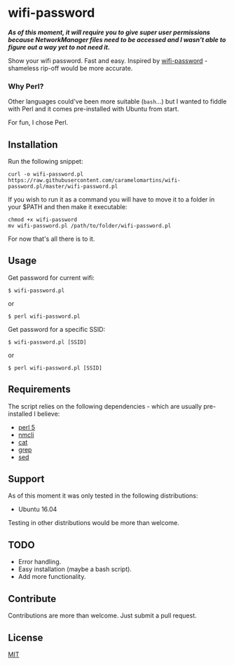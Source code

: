 # wifi-password

**_As of this moment, it will require you to give super user permissions because NetworkManager files need to be accessed and I wasn't able to figure out a way yet to not need it._**

Show your wifi password. Fast and easy. Inspired by [wifi-password](https://github.com/rauchg/wifi-password) - shameless rip-off would be more accurate.

### Why Perl?
Other languages could've been more suitable (`bash`...) but I wanted to fiddle with Perl and it comes pre-installed with Ubuntu from start.

For fun, I chose Perl.

## Installation

Run the following snippet:

```shell
curl -o wifi-password.pl https://raw.githubusercontent.com/caramelomartins/wifi-password.pl/master/wifi-password.pl
```
If you wish to run it as a command you will have to move it to a folder in your $PATH and then make it executable:

```shell
chmod +x wifi-password
mv wifi-password.pl /path/to/folder/wifi-password.pl
```

For now that's all there is to it.

## Usage

Get password for current wifi:

```shell
$ wifi-password.pl
```

or

```shell
$ perl wifi-password.pl
```

Get password for a specific SSID:

```shell
$ wifi-password.pl [SSID]
```
or

```shell
$ perl wifi-password.pl [SSID]
```

## Requirements

The script relies on the following dependencies - which are usually pre-installed I believe:

- [perl 5](https://www.perl.org/)
- [nmcli](http://linux.die.net/man/1/nmcli)
- [cat](http://linux.die.net/man/1/cat)
- [grep](http://linux.die.net/man/1/grep)
- [sed](http://linux.die.net/man/1/sed)
## Support

As of this moment it was only tested in the following distributions:
- Ubuntu 16.04

Testing in other distributions would be more than welcome.

## TODO

- Error handling.
- Easy installation (maybe a bash script).
- Add more functionality.

## Contribute
Contributions are more than welcome. Just submit a pull request.

## License
[MIT](https://opensource.org/licenses/MIT)
